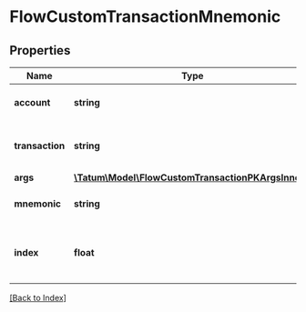 # FlowCustomTransactionMnemonic

## Properties

Name | Type | Description | Notes
------------ | ------------- | ------------- | -------------
**account** | **string** | Blockchain account to send from |
**transaction** | **string** | Transaction string to send to the chain. |
**args** | [**\Tatum\Model\FlowCustomTransactionPKArgsInner[]**](FlowCustomTransactionPKArgsInner.md) |  |
**mnemonic** | **string** | Mnemonic to generate private key. |
**index** | **float** | Index to the specific address from mnemonic. |

[[Back to Index]](../index.md)
